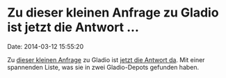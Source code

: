 Zu dieser kleinen Anfrage zu Gladio ist jetzt die Antwort \...
==============================================================

Date: 2014-03-12 15:55:20

Zu [dieser kleinen Anfrage](http://blog.fefe.de/?ts=adf0c2c6) zu Gladio
ist [jetzt die Antwort
da](http://dip21.bundestag.de/dip21/btd/18/007/1800701.pdf). Mit einer
spannenden Liste, was sie in zwei Gladio-Depots gefunden haben.
